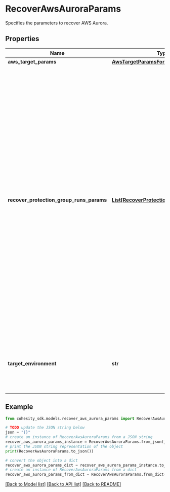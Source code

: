 # RecoverAwsAuroraParams

Specifies the parameters to recover AWS Aurora.

## Properties

Name | Type | Description | Notes
------------ | ------------- | ------------- | -------------
**aws_target_params** | [**AwsTargetParamsForRecoverAurora**](AwsTargetParamsForRecoverAurora.md) |  | [optional] 
**recover_protection_group_runs_params** | [**List[RecoverProtectionGroupRunParams]**](RecoverProtectionGroupRunParams.md) | Specifies the Protection Group Runs params to recover. All the Aurora instances that are successfully backed up by specified Runs will be recovered. This can be specified along with individual snapshots of Aurora instances. User has to make sure specified Object snapshots and Protection Group Runs should not have any intersection. For example, user cannot specify multiple Runs which has same Object or an Object snapshot and a Run which has same Object&#39;s snapshot. | [optional] 
**target_environment** | **str** | Specifies the environment of the recovery target. The corresponding params below must be filled out. | 

## Example

```python
from cohesity_sdk.models.recover_aws_aurora_params import RecoverAwsAuroraParams

# TODO update the JSON string below
json = "{}"
# create an instance of RecoverAwsAuroraParams from a JSON string
recover_aws_aurora_params_instance = RecoverAwsAuroraParams.from_json(json)
# print the JSON string representation of the object
print(RecoverAwsAuroraParams.to_json())

# convert the object into a dict
recover_aws_aurora_params_dict = recover_aws_aurora_params_instance.to_dict()
# create an instance of RecoverAwsAuroraParams from a dict
recover_aws_aurora_params_from_dict = RecoverAwsAuroraParams.from_dict(recover_aws_aurora_params_dict)
```
[[Back to Model list]](../README.md#documentation-for-models) [[Back to API list]](../README.md#documentation-for-api-endpoints) [[Back to README]](../README.md)


